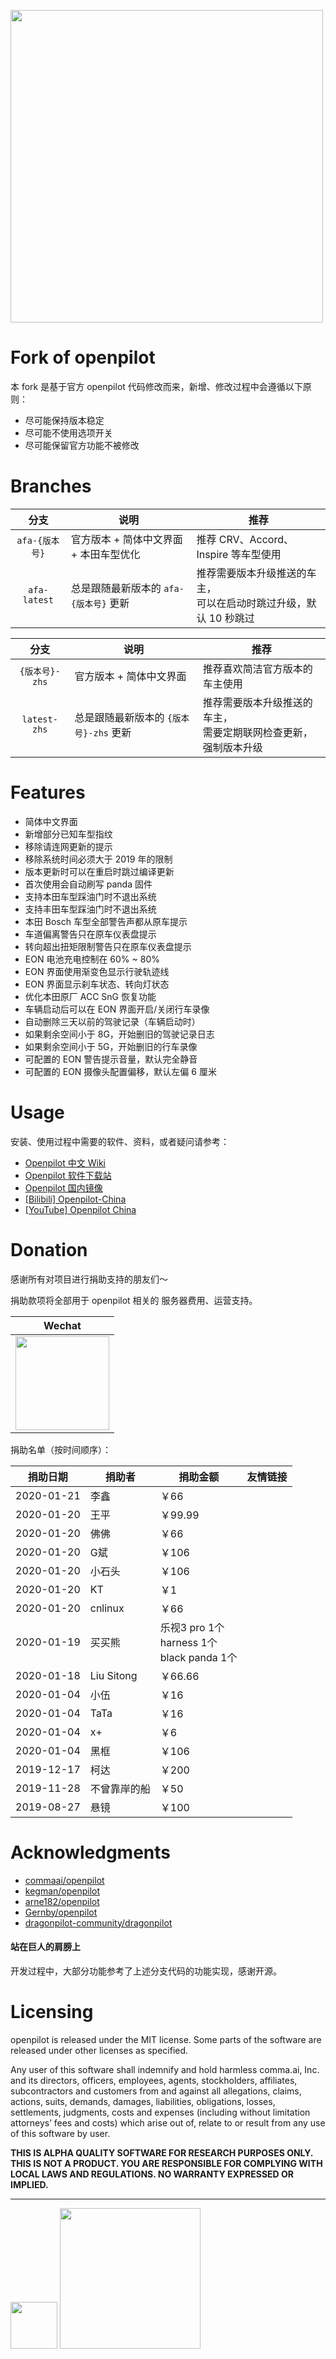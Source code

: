 <a href="#fork-preview"><img width="500" align="center" id="fork-preview" src="https://doc.sdut.me/files/afa_op.jpg"></a>

Fork of openpilot
=======================
本 fork 是基于官方 openpilot 代码修改而来，新增、修改过程中会遵循以下原则：

- 尽可能保持版本稳定
- 尽可能不使用选项开关
- 尽可能保留官方功能不被修改

Branches
=======================

| 分支 | 说明 |推荐|
| :---: | --- | --- |
| `afa-{版本号}`  | 官方版本 + 简体中文界面 + 本田车型优化|推荐 CRV、Accord、Inspire 等车型使用|
| `afa-latest`  | 总是跟随最新版本的 `afa-{版本号}` 更新 |推荐需要版本升级推送的车主，<br>可以在启动时跳过升级，默认 10 秒跳过|


| 分支 | 说明 |推荐|
| :---: | --- | --- |
| `{版本号}-zhs`  | 官方版本 + 简体中文界面 |推荐喜欢简洁官方版本的车主使用|
| `latest-zhs`  | 总是跟随最新版本的 `{版本号}-zhs` 更新 |推荐需要版本升级推送的车主，<br>需要定期联网检查更新，强制版本升级|


Features
=======================
 * 简体中文界面
 * 新增部分已知车型指纹
 * 移除请连网更新的提示
 * 移除系统时间必须大于 2019 年的限制
 * 版本更新时可以在重启时跳过编译更新
 * 首次使用会自动刷写 panda 固件
 * 支持本田车型踩油门时不退出系统
 * 支持丰田车型踩油门时不退出系统
 * 本田 Bosch 车型全部警告声都从原车提示
 * 车道偏离警告只在原车仪表盘提示
 * 转向超出扭矩限制警告只在原车仪表盘提示
 * EON 电池充电控制在 60% ~ 80%
 * EON 界面使用渐变色显示行驶轨迹线
 * EON 界面显示刹车状态、转向灯状态
 * 优化本田原厂 ACC SnG 恢复功能
 * 车辆启动后可以在 EON 界面开启/关闭行车录像
 * 自动删除三天以前的驾驶记录（车辆启动时）
 * 如果剩余空间小于 8G，开始删旧的驾驶记录日志
 * 如果剩余空间小于 5G，开始删旧的行车录像
 * 可配置的 EON 警告提示音量，默认完全静音
 * 可配置的 EON 摄像头配置偏移，默认左偏 6 厘米


Usage
=======================
安装、使用过程中需要的软件、资料，或者疑问请参考：

- [Openpilot 中文 Wiki](https://doc.sdut.me/)
- [Openpilot 软件下载站](https://d.sdut.me/)
- [Openpilot 国内镜像](https://doc.sdut.me/mirror.html)
- [[Bilibili] Openpilot-China](https://space.bilibili.com/9843793)
- [[YouTube] Openpilot China](https://www.youtube.com/channel/UC79hb9uL4o3YsqFLnFZVzbA)


Donation
=======================

感谢所有对项目进行捐助支持的朋友们～

捐助款项将全部用于 openpilot 相关的 服务器费用、运营支持。

| Wechat |
| :------: |
| <a href="#donation"><img width="150" src="https://doc.sdut.me/files/zan.jpg"> </a>|

捐助名单（按时间顺序）：

| 捐助日期 | 捐助者 | 捐助金额 |友情链接|
| --- | --- | --- | --- |
| 2020-01-21 | 李鑫 | ￥66 |
| 2020-01-20 | 王平 | ￥99.99 |
| 2020-01-20 | 佛佛 | ￥66 |
| 2020-01-20 | G斌 | ￥106 |
| 2020-01-20 | 小石头 | ￥106 |
| 2020-01-20 | KT | ￥1 |
| 2020-01-20 | cnlinux | ￥66 |
| 2020-01-19 | 买买熊 | 乐视3 pro 1个<br>harness 1个<br>black panda 1个|
| 2020-01-18 | Liu Sitong | ￥66.66 |
| 2020-01-04 | 小伍 | ￥16 |
| 2020-01-04 | TaTa | ￥16 |
| 2020-01-04 | x+ | ￥6 |
| 2020-01-04 | 黑框 | ￥106 |
| 2019-12-17 | 柯达 | ￥200 |
| 2019-11-28 | 不曾靠岸的船 | ￥50 |
| 2019-08-27 | 悬镜 | ￥100 |


Acknowledgments
=======================
* [commaai/openpilot](https://github.com/commaai/openpilot)
* [kegman/openpilot](https://github.com/kegman/openpilot)
* [arne182/openpilot](https://github.com/arne182/openpilot)
* [Gernby/openpilot](https://github.com/gernby/openpilot)
* [dragonpilot-community/dragonpilot](https://github.com/dragonpilot-community/dragonpilot)

#### 站在巨人的肩膀上

开发过程中，大部分功能参考了上述分支代码的功能实现，感谢开源。

Licensing
=======================

openpilot is released under the MIT license. Some parts of the software are released under other licenses as specified.

Any user of this software shall indemnify and hold harmless comma.ai, Inc. and its directors, officers, employees, agents, stockholders, affiliates, subcontractors and customers from and against all allegations, claims, actions, suits, demands, damages, liabilities, obligations, losses, settlements, judgments, costs and expenses (including without limitation attorneys’ fees and costs) which arise out of, relate to or result from any use of this software by user.

**THIS IS ALPHA QUALITY SOFTWARE FOR RESEARCH PURPOSES ONLY. THIS IS NOT A PRODUCT.
YOU ARE RESPONSIBLE FOR COMPLYING WITH LOCAL LAWS AND REGULATIONS.
NO WARRANTY EXPRESSED OR IMPLIED.**

---

<img src="https://d1qb2nb5cznatu.cloudfront.net/startups/i/1061157-bc7e9bf3b246ece7322e6ffe653f6af8-medium_jpg.jpg?buster=1458363130" width="75"></img> <img src="https://cdn-images-1.medium.com/max/1600/1*C87EjxGeMPrkTuVRVWVg4w.png" width="225"></img>
